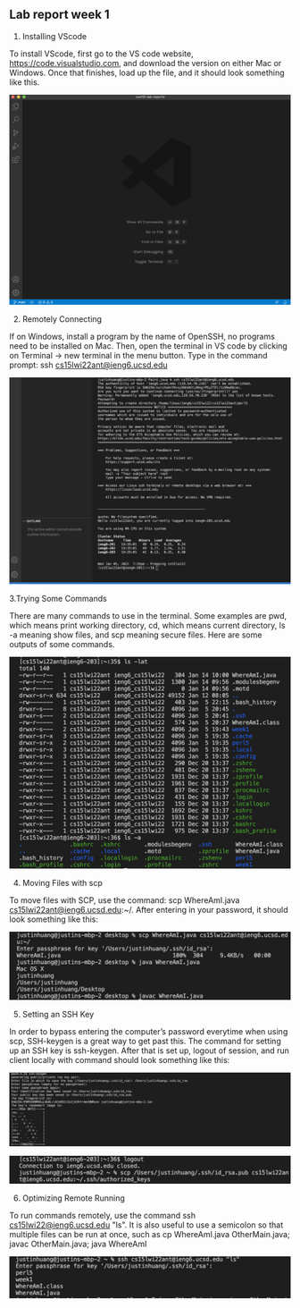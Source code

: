 ## Lab report week 1
1. Installing VScode

To install VScode, first go to the VS code website,  https://code.visualstudio.com,  and download the version on either Mac or Windows. Once that finishes, load up the file, and it should look something like this.
 
![VS code](Installing-VS-code.png)

2. Remotely Connecting

If on Windows, install a program by the name of OpenSSH, no programs need to be installed on Mac. Then, open the terminal in VS code by clicking on Terminal -> new terminal in the menu button. Type in the command prompt:  ssh cs15lwi22ant@ieng6.ucsd.edu

![remote](Remote-connecting.png)

3.Trying Some Commands

There are many commands to use in the terminal. Some examples are pwd, which means print working directory, cd, which means current directory, ls -a meaning show files, and scp meaning secure files. Here are some outputs of some commands.

![commands](Trying-some-commands.png)

4. Moving Files with scp

To move files with SCP, use the command: scp WhereAmI.java cs15lwi22ant@ieng6.ucsd.edu:~/. After entering in your password, it should look something like this:

![Moving](Moving-files-with-scp.png)
 
5. Setting an SSH Key

In order to bypass entering the computer’s password everytime when using scp, SSH-keygen is a great way to get past this. The command for setting up an SSH key is 	ssh-keygen. After that is set up, logout of session, and run client locally with command should look something like this:

![ssh](SSH-keys.png)

![ssh2](SSH-keys2.png)

6. Optimizing Remote Running

To run commands remotely, use the command ssh cs15lwi22@ieng6.ucsd.edu "ls". It is also useful to use a semicolon so that multiple files can be run at once, such as cp WhereAmI.java OtherMain.java; javac OtherMain.java; java WhereAmI

![optimize](Optimizing-remote-running.png)
